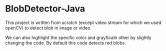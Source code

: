 # BlobDetector-Java
This project is written from scratch (except video stream for which we used openCV) to detect blob in image or video.

We can also highlight the specific color and grayScale other by slightly changing the code.
By default this code detects red blobs.
